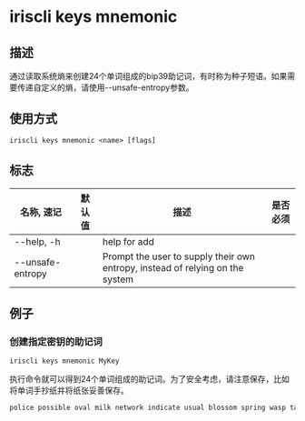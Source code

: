 # iriscli keys mnemonic

## 描述

通过读取系统熵来创建24个单词组成的bip39助记词，有时称为种子短语。如果需要传递自定义的熵，请使用--unsafe-entropy参数。

## 使用方式

```
iriscli keys mnemonic <name> [flags]
```

## 标志

| 名称, 速记        | 默认值     | 描述                                                                          | 是否必须  |
| ---------------- | --------- | ----------------------------------------------------------------------------- | -------- |
| --help, -h       |           | help for add                                                                  |          |
| --unsafe-entropy |           | Prompt the user to supply their own entropy, instead of relying on the system |          |

## 例子

### 创建指定密钥的助记词

```shell
iriscli keys mnemonic MyKey
```

执行命令就可以得到24个单词组成的助记词。为了安全考虑，请注意保存，比如将单词手抄纸并将纸张妥善保存。

```txt
police possible oval milk network indicate usual blossom spring wasp taste canal announce purpose rib mind river pet brown web response sting remain airport
```